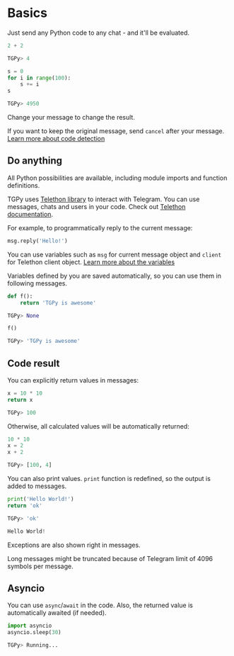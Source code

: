 # Basics

Just send any Python code to any chat - and it'll be evaluated.
```python
2 + 2

TGPy> 4
```

```python
s = 0
for i in range(100):
    s += i
s

TGPy> 4950
```

Change your message to change the result.

If you want to keep the original message, send `cancel` after your message.
[Learn more about code detection](code_detection.md)

## Do anything

All Python possibilities are available, including module imports and function definitions.

TGPy uses [Telethon library](https://github.com/LonamiWebs/Telethon/) to interact with Telegram. You can use 
messages, chats and users in your code. Check out [Telethon documentation](https://docs.telethon.dev/en/latest/).

For example, to programmatically reply to the current message:

```python
msg.reply('Hello!')
```

You can use variables such as `msg` for current message object and `client` for Telethon client object. [Learn more about the variables](variables.md)

Variables defined by you are saved automatically, so you can use them in following messages.

```python
def f():
    return 'TGPy is awesome'

TGPy> None
```

```python
f()

TGPy> 'TGPy is awesome'
```

## Code result

You can explicitly return values in messages:
```python
x = 10 * 10
return x

TGPy> 100
```

Otherwise, all calculated values will be automatically returned:
```python
10 * 10
x = 2
x + 2

TGPy> [100, 4]
```

You can also print values. `print` function is redefined, so the output is added to messages.

```python
print('Hello World!')
return 'ok'

TGPy> 'ok'

Hello World!
```

Exceptions are also shown right in messages.

Long messages might be truncated because of Telegram limit of 4096 symbols per message.

## Asyncio

You can use `async`/`await` in the code. Also, the returned value is automatically awaited (if needed).

```python
import asyncio
asyncio.sleep(30)

TGPy> Running...
```